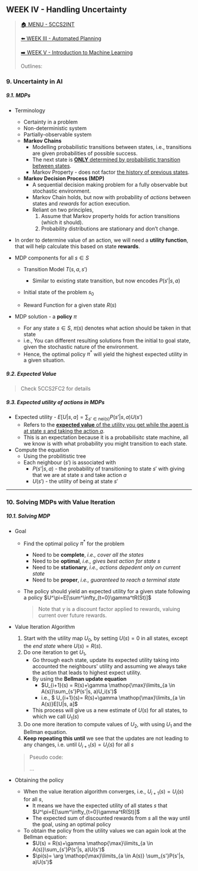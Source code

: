 ## WEEK IV - Handling Uncertainty

>[🏠 MENU - 5CCS2INT](year2/5ccs2int.md)
>
>[⬅️ WEEK III - Automated Planning](year2/5ccs2int/w3.md)
>
>[➡️ WEEK V - Introduction to Machine Learning](year2/5ccs2int/w5.md)
>
>Outlines:

### 9. Uncertainty in AI

##### 9.1. MDPs

- Terminology
  - Certainty in a problem
  - Non-deterministic system
  - Partially-observable system
  - **Markov Chains**
    - Modelling probabilistic transitions between states, i.e., transitions are given probabilities of possible success. 
    - The next state is <u>**ONLY** determined by probabilistic transition between states</u>.
    - Markov Property - does not factor <u>the history of previous states</u>.
  - **Markov Decision Process (MDP)**
    - A sequential decision making problem for a fully observable but stochastic environment.
    - Markov Chain holds, but now with probability of *actions* between states and *rewards* for action execution.
    - Reliant on two principles, 
      1. Assume that Markov property holds for action transitions (which it should).
      2. Probability distributions are stationary and don’t change.
- In order to determine value of an action, we will need a **utility function**, that will help calculate this based on state **rewards**.
- MDP components for all $s \in S$
  - Transition Model $T(s, a, s')$
    - Similar to existing state transition, but now encodes $P(s'| s, a)$​

  - Initial state of the problem $s_0$
  - Reward Function for a given state $R(s)$

- MDP solution - a **policy** $\pi$​
  - For any state $s \in S$, $\pi(s)$ denotes what action should be taken in that state
  - i.e., You can different resulting solutions from the initial to goal state, given the stochastic nature of the environment.
  - Hence, the optimal policy $\pi^*$ will yield the highest expected utility in a given situation. 


##### 9.2. Expected Value

> Check 5CCS2FC2 for details

##### 9.3. Expected utility of actions in MDPs

- Expected utility - $E[U|s,a] = \sum_{s' \in \text{nei}(s)} P(s’|s,a)U(s’)$
  - Refers to the <u>**expected value** of the utility you get while the agent is at state $s$ and taking the action $a$</u>. 
  - This is an expectation because it is a probabilisitc state machine, all we know is with what probability you might transition to each state.
- Compute the equation
  - Using the probilitistic tree
  - Each neighbour $(s')$ is associated with
    - $P(s’|s,a)$ - the probability of transitioning to state $s'$ with giving that we are at state $s$ and take action $a$
    - $U(s')$ - the utility of being at state $s'$​​

---

### 10. Solving MDPs with Value Iteration

##### 10.1. Solving MDP

- Goal

  - Find the optimal policy $\pi^*$ for the problem

    - Need to be **complete**, *i.e., cover all the states*
    - Need to be **optimal**, *i.e., gives best action for state $s$*
    - Need to be **stationary**, *i.e., actions depedent only on current state*
    - Need to be **proper**, *i.e., guaranteed to reach a terminal state*

  - The policy should yield an expected utility for a given state following a policy $U^\pi=E[\sum^\infty_{t=0}\gamma^tR(St)]$​

    > Note that $\gamma$ is a discount factor applied to rewards, valuing current over future rewards. 

- Value Iteration Algorithm

  1. Start with the utility map $U_0$, by setting $U(s)=0$ in all states, except the *end state* where $U(s)=R(s)$​. 
  2. Do one iteration to get $U_1$, 
     - Go through each state, update its expected utility taking into accounted the neighbours' utility and assuming we always take the action that leads to highest expect utility. 
     - By using the **Bellman update equation** 
       - $U_{i+1}(s) = R(s)+\gamma \mathop{\max}\limits_{a \in A(s)}\sum_{s'}P(s'|s, a)U_i(s')$
       - i.e.,  $ U_{i+1}(s)= R(s)+\gamma \mathop{\max}\limits_{a \in A(s)}E[U|s, a]$​
     - This process will give us a new estimate of $U(s)$ for all states, to which we call $U_1(s)$​
  3. Do one more iteration to compute values of $U_2$, with using $U_1$​ and the Bellman equation.
  4. **Keep repeating this until** we see that the updates are not leading to any changes, i.e. until $U_{i+1}(s) = U_i(s) \text{ for all }s$​​

  >Pseudo code:
  >
  >...

- Obtaining the policy

  - When the value iteration algorithm converges, i.e., $U_{i+1}(s)=U_i(s) \text{ for all }s$,  
    - It means we have the expected utility of all states $s$ that $U^\pi=E[\sum^\infty_{t=0}\gamma^tR(St)]$
    - The expected sum of discounted rewards from $s$​ all the way until the goal, using an optimal policy
  - To obtain the policy from the utility values we can again look at the Bellman equation:
    - $U(s) = R(s)+\gamma \mathop{\max}\limits_{a \in A(s)}\sum_{s'}P(s'|s, a)U(s')$​
    - $\pi(s)= \arg \mathop{\max}\limits_{a \in A(s)} \sum_{s'}P(s'|s, a)U(s')$
